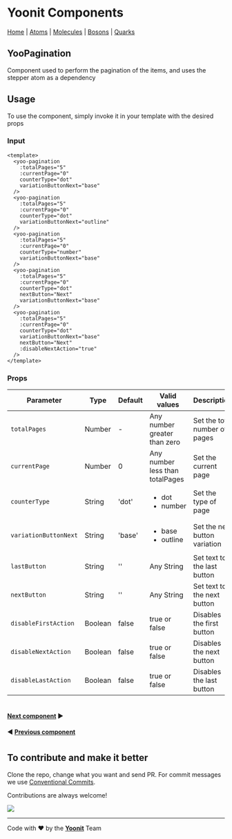 # Yoonit Components

[Home](https://github.com/Yoonit-Labs/vue-yoonit-components/blob/development/README.md) | [Atoms](https://github.com/Yoonit-Labs/vue-yoonit-components/blob/development/README.md#atoms) | [Molecules](https://github.com/Yoonit-Labs/vue-yoonit-components/blob/development/README.md#molecules) | [Bosons](https://github.com/Yoonit-Labs/vue-yoonit-components/blob/development/README.md#bosons) | [Quarks](https://github.com/Yoonit-Labs/vue-yoonit-components/blob/development/README.md#quarks)

## YooPagination

Component used to perform the pagination of the items, and uses the stepper atom as a dependency

## Usage

To use the component, simply invoke it in your template with the desired props

### Input
```vue
<template>
  <yoo-pagination
    :totalPages="5"
    :currentPage="0"
    counterType="dot"
    variationButtonNext="base"
  />
  <yoo-pagination
    :totalPages="5"
    :currentPage="0"
    counterType="dot"
    variationButtonNext="outline"
  />
  <yoo-pagination
    :totalPages="5"
    :currentPage="0"
    counterType="number"
    variationButtonNext="base"
  />
  <yoo-pagination
    :totalPages="5"
    :currentPage="0"
    counterType="dot"
    nextButton="Next"
    variationButtonNext="base"
  />
  <yoo-pagination
    :totalPages="5"
    :currentPage="0"
    counterType="dot"
    variationButtonNext="base"
    nextButton="Next"
    :disableNextAction="true"
  />
</template>
```


### Props

| Parameter               | Type    | Default | Valid values                      | Description                               | Required |
|-------------------------|---------|---------|-----------------------------------|-------------------------------------------|----------|
| `totalPages`          | Number  |   -     | Any number greater than zero      | Set the total number of pages             | true     |
| `currentPage`         | Number  |   0     | Any number less than totalPages   | Set the current page                      | false    |
| `counterType`         | String  | 'dot'   | <ul><li>dot</li><li>number</li></ul> | Set the type of page                      | false    |
| `variationButtonNext` | String  | 'base'  | <ul><li>base</li><li>outline</li></ul> | Set the next button variation             | false    |
| `lastButton`          | String  |   ''    | Any String                        | Set text to the last button               | false    |
| `nextButton`          | String  |   ''    | Any String                        | Set text to the next button               | false    |
| `disableFirstAction`  | Boolean |  false  | true or false                     | Disables the first button                 | false    |
| `disableNextAction`   | Boolean |  false  | true or false                     | Disables the next button                  | false    |
| `disableLastAction`   | Boolean |  false  | true or false                     | Disables the last button                  | false    |

#

 #### [**Next component**](../Notify/README.md) :arrow_forward:

 #### :arrow_backward: [**Previous component**](../PostCard/PostCard.readme.md)
#
## To contribute and make it better

Clone the repo, change what you want and send PR.
For commit messages we use <a href="https://www.conventionalcommits.org/">Conventional Commits</a>.

Contributions are always welcome!

<a href="https://github.com/Yoonit-Labs/vue-yoonit-components/graphs/contributors">
  <img src="https://contrib.rocks/image?repo=Yoonit-Labs/vue-yoonit-components" />
</a>
  
---  

Code with ❤ by the [**Yoonit**](https://yoonit.dev/) Team
